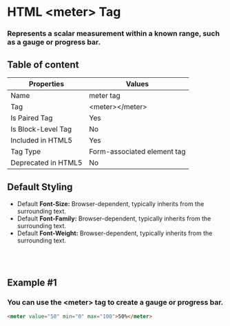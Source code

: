 # HTML &lt;meter&gt; Tag

### Represents a scalar measurement within a known range, such as a gauge or progress bar.



## Table of content


| Properties            | Values                                                               |
|---------------------|----------------------------------------------------------------------|
| Name                | meter tag                                                |
| Tag                 | &lt;meter&gt;&lt;/meter&gt;                                            |
| Is Paired Tag       | Yes                                                  |
| Is Block-Level Tag  | No                                |
| Included in HTML5   | Yes     |
| Tag Type            | Form-associated element tag     |
| Deprecated in HTML5 | No     |


## Default Styling


-	Default **Font-Size:** Browser-dependent, typically inherits from the surrounding text.
-	Default **Font-Family:** Browser-dependent, typically inherits from the surrounding text.
-	Default **Font-Weight:** Browser-dependent, typically inherits from the surrounding text.


<br>
<br>

## Example #1
### You can use the &lt;meter&gt; tag to create a gauge or progress bar.
```html
<meter value="50" min="0" max="100">50%</meter>
``` 
<br>
<br>

